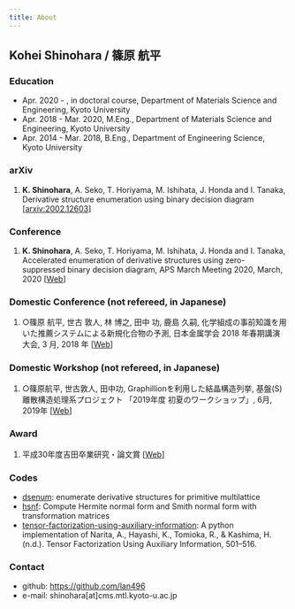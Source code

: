 ```yaml
---
title: About
---
```


## Kohei Shinohara / 篠原 航平

### Education
- Apr. 2020 - , in doctoral course, Department of Materials Science and Engineering, Kyoto University
- Apr. 2018 - Mar. 2020, M.Eng., Department of Materials Science and Engineering, Kyoto University
- Apr. 2014 - Mar. 2018, B.Eng., Department of Engineering Science, Kyoto University

### arXiv
1. **K. Shinohara**, A. Seko, T. Horiyama, M. Ishihata, J. Honda and I. Tanaka, Derivative structure enumeration using binary decision diagram [[arxiv:2002.12603](https://arxiv.org/abs/2002.12603)]

### Conference
1. **K. Shinohara**, A. Seko, T. Horiyama, M. Ishihata, J. Honda and I. Tanaka, Accelerated enumeration of derivative structures using zero-suppressed binary decision diagram, APS March Meeting 2020, March, 2020 [[Web](http://meetings.aps.org/Meeting/MAR20/Session/X43.7)]

### Domestic Conference (not refereed, in Japanese)
1. ○篠原 航平, 世古 敦人, 林 博之, 田中 功, 鹿島 久嗣, 化学組成の事前知識を用いた推薦システムによる新規化合物の予測, 日本金属学会 2018 年春期講演大会, 3 月, 2018 年 [[Web](https://jim.or.jp/MEETINGS/2018_spr/program/src/session.php?code=C311&lang=ja)]

### Domestic Workshop (not refereed, in Japanese)
1. ○篠原航平, 世古敦人, 田中功, Graphillionを利用した結晶構造列挙, 基盤(S) 離散構造処理系プロジェクト 「2019年度 初夏のワークショップ」, 6月, 2019年 [[Web](http://www-erato.ist.hokudai.ac.jp/html/php/sub_html.php?id=53)]

### Award
1. 平成30年度吉田卒業研究・論文賞 [[Web](https://www.t.kyoto-u.ac.jp/ja/news/topics/sa/20180625)]

### Codes
- [dsenum](https://github.com/lan496/dsenum): enumerate derivative structures for primitive multilattice
- [hsnf](https://github.com/lan496/hsnf): Compute Hermite normal form and Smith normal form with transformation matrices
- [tensor-factorization-using-auxiliary-information](https://github.com/lan496/tensor-factorization-using-auxiliary-information): A python implementation of Narita, A., Hayashi, K., Tomioka, R., & Kashima, H. (n.d.). Tensor Factorization Using Auxiliary Information, 501–516.

### Contact
- github: <https://github.com/lan496>
- e-mail: shinohara[at]cms.mtl.kyoto-u.ac.jp
